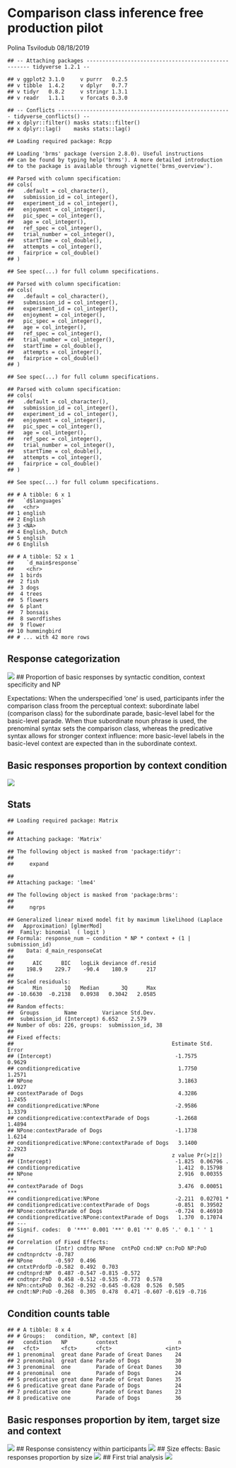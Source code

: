 Comparison class inference free production pilot
================
Polina Tsvilodub
08/18/2019

    ## -- Attaching packages ---------------------------------------------------- tidyverse 1.2.1 --

    ## v ggplot2 3.1.0     v purrr   0.2.5
    ## v tibble  1.4.2     v dplyr   0.7.7
    ## v tidyr   0.8.2     v stringr 1.3.1
    ## v readr   1.1.1     v forcats 0.3.0

    ## -- Conflicts ------------------------------------------------------- tidyverse_conflicts() --
    ## x dplyr::filter() masks stats::filter()
    ## x dplyr::lag()    masks stats::lag()

    ## Loading required package: Rcpp

    ## Loading 'brms' package (version 2.8.0). Useful instructions
    ## can be found by typing help('brms'). A more detailed introduction
    ## to the package is available through vignette('brms_overview').

    ## Parsed with column specification:
    ## cols(
    ##   .default = col_character(),
    ##   submission_id = col_integer(),
    ##   experiment_id = col_integer(),
    ##   enjoyment = col_integer(),
    ##   pic_spec = col_integer(),
    ##   age = col_integer(),
    ##   ref_spec = col_integer(),
    ##   trial_number = col_integer(),
    ##   startTime = col_double(),
    ##   attempts = col_integer(),
    ##   fairprice = col_double()
    ## )

    ## See spec(...) for full column specifications.

    ## Parsed with column specification:
    ## cols(
    ##   .default = col_character(),
    ##   submission_id = col_integer(),
    ##   experiment_id = col_integer(),
    ##   enjoyment = col_integer(),
    ##   pic_spec = col_integer(),
    ##   age = col_integer(),
    ##   ref_spec = col_integer(),
    ##   trial_number = col_integer(),
    ##   startTime = col_double(),
    ##   attempts = col_integer(),
    ##   fairprice = col_double()
    ## )

    ## See spec(...) for full column specifications.

    ## Parsed with column specification:
    ## cols(
    ##   .default = col_character(),
    ##   submission_id = col_integer(),
    ##   experiment_id = col_integer(),
    ##   enjoyment = col_integer(),
    ##   pic_spec = col_integer(),
    ##   age = col_integer(),
    ##   ref_spec = col_integer(),
    ##   trial_number = col_integer(),
    ##   startTime = col_double(),
    ##   attempts = col_integer(),
    ##   fairprice = col_double()
    ## )

    ## See spec(...) for full column specifications.

    ## # A tibble: 6 x 1
    ##   `d$languages` 
    ##   <chr>         
    ## 1 english       
    ## 2 English       
    ## 3 <NA>          
    ## 4 English, Dutch
    ## 5 englsih       
    ## 6 Englilsh

    ## # A tibble: 52 x 1
    ##    `d_main$response`
    ##    <chr>            
    ##  1 birds            
    ##  2 fish             
    ##  3 dogs             
    ##  4 trees            
    ##  5 flowers          
    ##  6 plant            
    ##  7 bonsais          
    ##  8 swordfishes      
    ##  9 flower           
    ## 10 hummingbird      
    ## # ... with 42 more rows

## Response categorization

![](analysis_files/figure-gfm/unnamed-chunk-6-1.png)<!-- --> \#\#
Proportion of basic responses by syntactic condition, context
specificity and NP

Expectations: When the underspecified ‘one’ is used, participants infer
the comparison class froom the perceptual context: subordinate label
(comparison class) for the subordinate parade, basic-level label for the
basic-level parade. When thue subordinate noun phrase is used, the
prenominal syntax sets the comparison class, whereas the predicative
syntax allows for stronger context influence: more basic-level labels in
the basic-level context are expected than in the subordinate context.

## Basic responses proportion by context condition

![](analysis_files/figure-gfm/unnamed-chunk-7-1.png)<!-- -->

## Stats

    ## Loading required package: Matrix

    ## 
    ## Attaching package: 'Matrix'

    ## The following object is masked from 'package:tidyr':
    ## 
    ##     expand

    ## 
    ## Attaching package: 'lme4'

    ## The following object is masked from 'package:brms':
    ## 
    ##     ngrps

    ## Generalized linear mixed model fit by maximum likelihood (Laplace
    ##   Approximation) [glmerMod]
    ##  Family: binomial  ( logit )
    ## Formula: response_num ~ condition * NP * context + (1 | submission_id)
    ##    Data: d_main_responseCat
    ## 
    ##      AIC      BIC   logLik deviance df.resid 
    ##    198.9    229.7    -90.4    180.9      217 
    ## 
    ## Scaled residuals: 
    ##      Min       1Q   Median       3Q      Max 
    ## -10.6630  -0.2138   0.0938   0.3042   2.0585 
    ## 
    ## Random effects:
    ##  Groups        Name        Variance Std.Dev.
    ##  submission_id (Intercept) 6.652    2.579   
    ## Number of obs: 226, groups:  submission_id, 38
    ## 
    ## Fixed effects:
    ##                                                  Estimate Std. Error
    ## (Intercept)                                       -1.7575     0.9629
    ## conditionpredicative                               1.7750     1.2571
    ## NPone                                              3.1863     1.0927
    ## contextParade of Dogs                              4.3286     1.2455
    ## conditionpredicative:NPone                        -2.9586     1.3379
    ## conditionpredicative:contextParade of Dogs        -1.2668     1.4894
    ## NPone:contextParade of Dogs                       -1.1738     1.6214
    ## conditionpredicative:NPone:contextParade of Dogs   3.1400     2.2923
    ##                                                  z value Pr(>|z|)    
    ## (Intercept)                                       -1.825  0.06796 .  
    ## conditionpredicative                               1.412  0.15798    
    ## NPone                                              2.916  0.00355 ** 
    ## contextParade of Dogs                              3.476  0.00051 ***
    ## conditionpredicative:NPone                        -2.211  0.02701 *  
    ## conditionpredicative:contextParade of Dogs        -0.851  0.39502    
    ## NPone:contextParade of Dogs                       -0.724  0.46910    
    ## conditionpredicative:NPone:contextParade of Dogs   1.370  0.17074    
    ## ---
    ## Signif. codes:  0 '***' 0.001 '**' 0.01 '*' 0.05 '.' 0.1 ' ' 1
    ## 
    ## Correlation of Fixed Effects:
    ##             (Intr) cndtnp NPone  cntPoD cnd:NP cn:PoD NP:PoD
    ## cndtnprdctv -0.787                                          
    ## NPone       -0.597  0.496                                   
    ## cntxtPrdofD -0.582  0.492  0.703                            
    ## cndtnprd:NP  0.487 -0.547 -0.815 -0.572                     
    ## cndtnpr:PoD  0.458 -0.512 -0.535 -0.773  0.578              
    ## NPn:cntxPoD  0.362 -0.292 -0.645 -0.628  0.526  0.505       
    ## cndt:NP:PoD -0.268  0.305  0.478  0.471 -0.607 -0.619 -0.716

## Condition counts table

    ## # A tibble: 8 x 4
    ## # Groups:   condition, NP, context [8]
    ##   condition   NP         context                   n
    ##   <fct>       <fct>      <fct>                 <int>
    ## 1 prenominal  great dane Parade of Great Danes    24
    ## 2 prenominal  great dane Parade of Dogs           30
    ## 3 prenominal  one        Parade of Great Danes    30
    ## 4 prenominal  one        Parade of Dogs           24
    ## 5 predicative great dane Parade of Great Danes    35
    ## 6 predicative great dane Parade of Dogs           24
    ## 7 predicative one        Parade of Great Danes    23
    ## 8 predicative one        Parade of Dogs           36

## Basic responses proportion by item, target size and context

![](analysis_files/figure-gfm/unnamed-chunk-10-1.png)<!-- --> \#\#
Response consistency within participants
![](analysis_files/figure-gfm/unnamed-chunk-11-1.png)<!-- --> \#\# Size
effects: Basic responses proportion by size
![](analysis_files/figure-gfm/unnamed-chunk-12-1.png)<!-- --> \#\# First
trial analysis
![](analysis_files/figure-gfm/unnamed-chunk-13-1.png)<!-- -->
